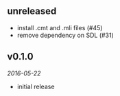 ## unreleased

- install .cmt and .mli files (#45)
- remove dependency on SDL (#31)

## v0.1.0

*2016-05-22*

- initial release

